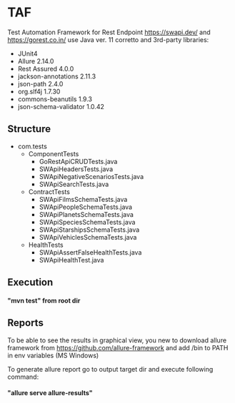 # TAF
Test Automation Framework for 
Rest Endpoint https://swapi.dev/
and https://gorest.co.in/
use Java ver. 11 corretto and 3rd-party libraries:
- JUnit4
- Allure 2.14.0
- Rest Assured 4.0.0
- jackson-annotations 2.11.3
- json-path 2.4.0
- org.slf4j 1.7.30 
- commons-beanutils 1.9.3
- json-schema-validator 1.0.42

## Structure
+ com.tests
    + ComponentTests
        + GoRestApiCRUDTests.java
        + SWApiHeadersTests.java
        + SWApiNegativeScenariosTests.java
        + SWApiSearchTests.java
    + ContractTests
        + SWApiFilmsSchemaTests.java
        + SWApiPeopleSchemaTests.java
        + SWApiPlanetsSchemaTests.java
        + SWApiSpeciesSchemaTests.java
        + SWApiStarshipsSchemaTests.java
        + SWApiVehiclesSchemaTests.java
    + HealthTests
        + SWApiAssertFalseHealthTests.java
        + SWApiHealthTest.java

## Execution
#### "mvn test" from root dir

## Reports
To be able to see the results in graphical view, you new to download allure framework from https://github.com/allure-framework
and add /bin to PATH in env variables (MS Windows)

To generate allure report go to output target dir and execute following command:
#### "allure serve allure-results"
